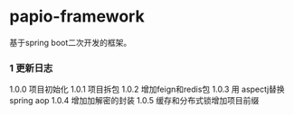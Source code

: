 # papio-framework
基于spring boot二次开发的框架。

### 1 更新日志
1.0.0 项目初始化
1.0.1 项目拆包
1.0.2 增加feign和redis包
1.0.3 用 aspectj替换spring aop
1.0.4 增加加解密的封装 
1.0.5 缓存和分布式锁增加项目前缀 